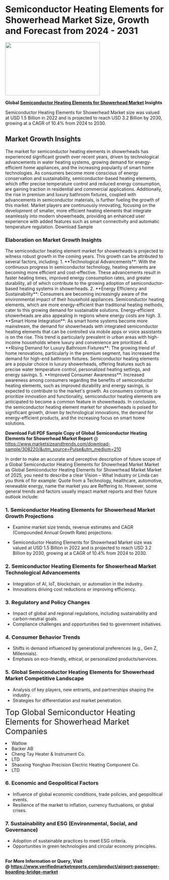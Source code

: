 <H1>Semiconductor Heating Elements for Showerhead Market Size, Growth and Forecast from 2024 - 2031</H1><img class="aligncenter size-medium wp-image-584254" src="https://thirdeyenews.in/wp-content/uploads/2024/09/Global-Market-Research-300x168.jpeg" alt="" width="300" height="168" /><p><strong>Global&nbsp;<a href="https://www.marketsizeandtrends.com/download-sample/308220/&amp;utm_source=Pulse&amp;utm_medium=210">Semiconductor Heating Elements for Showerhead Market</a> Insights</strong></p><p>Semiconductor Heating Elements for Showerhead Market size was valued at USD 1.5 Billion in 2022 and is projected to reach USD 3.2 Billion by 2030, growing at a CAGR of 10.4% from 2024 to 2030.</p><p><h2>Market Growth Insights</h2> The market for semiconductor heating elements in showerheads has experienced significant growth over recent years, driven by technological advancements in water heating systems, growing demand for energy-efficient home appliances, and the increasing popularity of smart home technologies. As consumers become more conscious of energy conservation and sustainability, semiconductor-based heating elements, which offer precise temperature control and reduced energy consumption, are gaining traction in residential and commercial applications. Additionally, the rise in premium and luxury bathroom fixtures, coupled with advancements in semiconductor materials, is further fueling the growth of this market. Market players are continuously innovating, focusing on the development of smaller, more efficient heating elements that integrate seamlessly into modern showerheads, providing an enhanced user experience with added features such as smart connectivity and automatic temperature regulation. Download Sample <h3>Elaboration on Market Growth Insights</h3> The semiconductor heating element market for showerheads is projected to witness robust growth in the coming years. This growth can be attributed to several factors, including: 1. **Technological Advancements**: With the continuous progress in semiconductor technology, heating elements are becoming more efficient and cost-effective. These advancements result in faster heating times, improved energy consumption rates, and greater durability, all of which contribute to the growing adoption of semiconductor-based heating systems in showerheads. 2. **Energy Efficiency and Sustainability**: Consumers are becoming increasingly aware of the environmental impact of their household appliances. Semiconductor heating elements, which are more energy-efficient than traditional heating methods, cater to this growing demand for sustainable solutions. Energy-efficient showerheads are also appealing in regions where energy costs are high. 3. **Smart Home Integration**: As smart home systems become more mainstream, the demand for showerheads with integrated semiconductor heating elements that can be controlled via mobile apps or voice assistants is on the rise. This trend is particularly prevalent in urban areas with high-income households where luxury and convenience are prioritized. 4. **Rising Demand for Luxury Bathroom Fixtures**: The growing trend of home renovations, particularly in the premium segment, has increased the demand for high-end bathroom fixtures. Semiconductor heating elements are a popular choice in luxury showerheads, offering features such as precise water temperature control, personalized heating settings, and energy savings. 5. **Improved Consumer Awareness**: Increased awareness among consumers regarding the benefits of semiconductor heating elements, such as improved durability and energy savings, is expected to contribute to the market's growth. As consumers continue to prioritize innovation and functionality, semiconductor heating elements are anticipated to become a common feature in showerheads. In conclusion, the semiconductor heating element market for showerheads is poised for significant growth, driven by technological innovations, the demand for energy-efficient products, and the increasing focus on smart home solutions. </p><p><span class=""><strong>Download Full PDF Sample Copy of Global Semiconductor Heating Elements for Showerhead Market Report</strong> @ <a href="https://www.marketsizeandtrends.com/download-sample/308220/&amp;utm_source=Pulse&amp;utm_medium=210" target="_blank">https://www.marketsizeandtrends.com/download-sample/308220/&amp;utm_source=Pulse&amp;utm_medium=210</a></span></p><p>In order to make an accurate and perceptive description of future scope of a Global&nbsp;Semiconductor Heating Elements for Showerhead Market Market as Global&nbsp;Semiconductor Heating Elements for Showerhead Market Market of 2025, you need to describe a clear Vision &ndash; What Industry or Linda can you think of for example: Quote from a Technology, healthcare, automotive, renewable energy, name the market you are Reffering to. However, some general trends and factors usually impact market reports and their future outlook include:</p><h3>1.&nbsp;<strong>Semiconductor Heating Elements for Showerhead Market Growth Projections</strong></h3><ul><li>Examine market size trends, revenue estimates and CAGR (Compounded Annual Growth Rate) projections.</li><li><p>Semiconductor Heating Elements for Showerhead Market size was valued at USD 1.5 Billion in 2022 and is projected to reach USD 3.2 Billion by 2030, growing at a CAGR of 10.4% from 2024 to 2030.</p></li></ul><h3>2.&nbsp;<strong>Semiconductor Heating Elements for Showerhead Market Technological Advancements</strong></h3><ul><li>Integration of AI, IoT, blockchain, or automation in the industry.</li><li>Innovations driving cost reductions or improving efficiency.</li></ul><h3>3.&nbsp;<strong>Regulatory and Policy Changes</strong></h3><ul><li>Impact of global and regional regulations, including sustainability and carbon-neutral goals.</li><li>Compliance challenges and opportunities tied to government initiatives.</li></ul><h3>4.&nbsp;<strong>Consumer Behavior Trends</strong></h3><ul><li>Shifts in demand influenced by generational preferences (e.g., Gen Z, Millennials).</li><li>Emphasis on eco-friendly, ethical, or personalized products/services.</li></ul><h3>5.&nbsp;<strong>Global Semiconductor Heating Elements for Showerhead Market Competitive Landscape</strong></h3><ul><li>Analysis of key players, new entrants, and partnerships shaping the industry.</li><li>Strategies for differentiation and market penetration.</li></ul><p data-pm-slice="1 1 []"><span style="color: inherit; font-family: inherit; font-size: 25px;">Top Global Semiconductor Heating Elements for Showerhead Market Companies</span></p><div class="" data-test-id=""><p><li>Watlow</li><li> Backer AB</li><li> Cheng Tay Heater & Instrument Co.</li><li> LTD</li><li> Shaoxing Yonghao Precision Electric Heating Component Co.</li><li> LTD</li></p></div><h3>6.&nbsp;<strong>Economic and Geopolitical Factors</strong></h3><ul><li>Influence of global economic conditions, trade policies, and geopolitical events.</li><li>Resilience of the market to inflation, currency fluctuations, or global crises.</li></ul><h3>7.&nbsp;<strong>Sustainability and ESG (Environmental, Social, and Governance)</strong></h3><ul><li>Adoption of sustainable practices to meet ESG criteria.</li><li>Opportunities in green technologies and circular economy principles.</li></ul><h2><strong style="font-size: 14px;">For More Information or Query, Visit @&nbsp;</strong><a style="background-color: #ffffff; font-size: 14px;" href="https://www.marketsizeandtrends.com/report/semiconductor-heating-elements-for-showerhead-market/" target="_blank">https://www.verifiedmarketreports.com/product/airport-passenger-boarding-bridge-market</a></h2>
